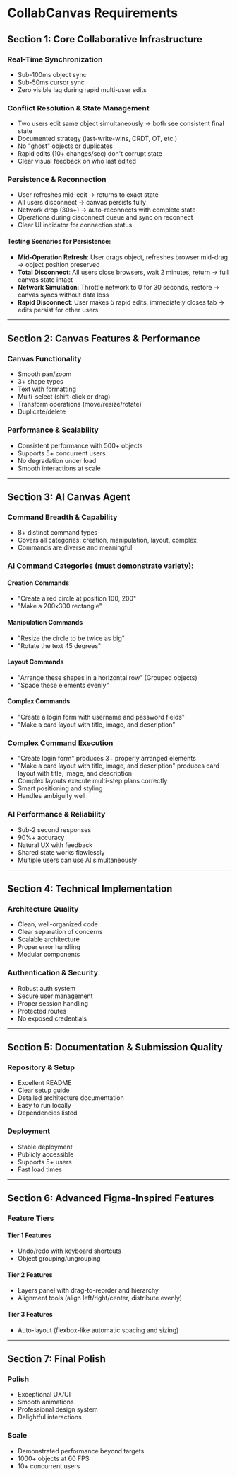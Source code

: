 # CollabCanvas Requirements

## Section 1: Core Collaborative Infrastructure

### Real-Time Synchronization
- Sub-100ms object sync
- Sub-50ms cursor sync
- Zero visible lag during rapid multi-user edits

### Conflict Resolution & State Management
- Two users edit same object simultaneously → both see consistent final state
- Documented strategy (last-write-wins, CRDT, OT, etc.)
- No "ghost" objects or duplicates
- Rapid edits (10+ changes/sec) don't corrupt state
- Clear visual feedback on who last edited

### Persistence & Reconnection
- User refreshes mid-edit → returns to exact state
- All users disconnect → canvas persists fully
- Network drop (30s+) → auto-reconnects with complete state
- Operations during disconnect queue and sync on reconnect
- Clear UI indicator for connection status

#### Testing Scenarios for Persistence:
- **Mid-Operation Refresh**: User drags object, refreshes browser mid-drag → object position preserved
- **Total Disconnect**: All users close browsers, wait 2 minutes, return → full canvas state intact
- **Network Simulation**: Throttle network to 0 for 30 seconds, restore → canvas syncs without data loss
- **Rapid Disconnect**: User makes 5 rapid edits, immediately closes tab → edits persist for other users

---

## Section 2: Canvas Features & Performance

### Canvas Functionality
- Smooth pan/zoom
- 3+ shape types
- Text with formatting
- Multi-select (shift-click or drag)
- Transform operations (move/resize/rotate)
- Duplicate/delete

### Performance & Scalability
- Consistent performance with 500+ objects
- Supports 5+ concurrent users
- No degradation under load
- Smooth interactions at scale

---

## Section 3: AI Canvas Agent

### Command Breadth & Capability
- 8+ distinct command types
- Covers all categories: creation, manipulation, layout, complex
- Commands are diverse and meaningful

### AI Command Categories (must demonstrate variety):

#### Creation Commands
- "Create a red circle at position 100, 200"
- "Make a 200x300 rectangle"

#### Manipulation Commands
- "Resize the circle to be twice as big"
- "Rotate the text 45 degrees"

#### Layout Commands
- "Arrange these shapes in a horizontal row" (Grouped objects)
- "Space these elements evenly"

#### Complex Commands
- "Create a login form with username and password fields"
- "Make a card layout with title, image, and description"

### Complex Command Execution
- "Create login form" produces 3+ properly arranged elements
- "Make a card layout with title, image, and description" produces card layout with title, image, and description
- Complex layouts execute multi-step plans correctly
- Smart positioning and styling
- Handles ambiguity well

### AI Performance & Reliability
- Sub-2 second responses
- 90%+ accuracy
- Natural UX with feedback
- Shared state works flawlessly
- Multiple users can use AI simultaneously

---

## Section 4: Technical Implementation

### Architecture Quality
- Clean, well-organized code
- Clear separation of concerns
- Scalable architecture
- Proper error handling
- Modular components

### Authentication & Security
- Robust auth system
- Secure user management
- Proper session handling
- Protected routes
- No exposed credentials

---

## Section 5: Documentation & Submission Quality

### Repository & Setup
- Excellent README
- Clear setup guide
- Detailed architecture documentation
- Easy to run locally
- Dependencies listed

### Deployment
- Stable deployment
- Publicly accessible
- Supports 5+ users
- Fast load times

---

## Section 6: Advanced Figma-Inspired Features

### Feature Tiers

#### Tier 1 Features
- Undo/redo with keyboard shortcuts
- Object grouping/ungrouping

#### Tier 2 Features
- Layers panel with drag-to-reorder and hierarchy
- Alignment tools (align left/right/center, distribute evenly)

#### Tier 3 Features
- Auto-layout (flexbox-like automatic spacing and sizing)

---

## Section 7: Final Polish

### Polish
- Exceptional UX/UI
- Smooth animations
- Professional design system
- Delightful interactions

### Scale
- Demonstrated performance beyond targets
- 1000+ objects at 60 FPS
- 10+ concurrent users
